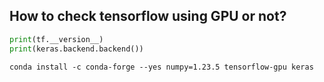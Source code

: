 ## How to check tensorflow using GPU or not?

```python
print(tf.__version__)
print(keras.backend.backend())
```



```shell
conda install -c conda-forge --yes numpy=1.23.5 tensorflow-gpu keras
```

